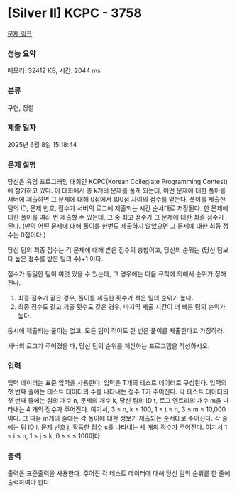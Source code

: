 # [Silver II] KCPC - 3758 

[문제 링크](https://www.acmicpc.net/problem/3758) 

### 성능 요약

메모리: 32412 KB, 시간: 2044 ms

### 분류

구현, 정렬

### 제출 일자

2025년 6월 8일 15:18:44

### 문제 설명

<p>당신은 유명 프로그래밍 대회인 KCPC(Korean Collegiate Programming Contest)에 참가하고 있다. 이 대회에서 총 k개의 문제를 풀게 되는데, 어떤 문제에 대한 풀이를 서버에 제출하면 그 문제에 대해 0점에서 100점 사이의 점수를 얻는다. 풀이를 제출한 팀의 ID, 문제 번호, 점수가 서버의 로그에 제출되는 시간 순서대로 저장된다. 한 문제에 대한 풀이를 여러 번 제출할 수 있는데, 그 중 최고 점수가 그 문제에 대한 최종 점수가 된다. (만약 어떤 문제에 대해 풀이를 한번도 제출하지 않았으면 그 문제에 대한 최종 점수는 0점이다.) </p>

<p>당신 팀의 최종 점수는 각 문제에 대해 받은 점수의 총합이고, 당신의 순위는 (당신 팀보다 높은 점수를 받은 팀의 수)+1 이다. </p>

<p>점수가 동일한 팀이 여럿 있을 수 있는데, 그 경우에는 다음 규칙에 의해서 순위가 정해진다. </p>

<ol>
	<li>최종 점수가 같은 경우, 풀이를 제출한 횟수가 적은 팀의 순위가 높다. </li>
	<li>최종 점수도 같고 제출 횟수도 같은 경우, 마지막 제출 시간이 더 빠른 팀의 순위가 높다. </li>
</ol>

<p>동시에 제출되는 풀이는 없고, 모든 팀이 적어도 한 번은 풀이를 제출한다고 가정하라. </p>

<p>서버의 로그가 주어졌을 때, 당신 팀의 순위를 계산하는 프로그램을 작성하시오.</p>

### 입력 

 <p>입력 데이터는 표준 입력을 사용한다. 입력은 T개의 테스트 데이터로 구성된다. 입력의 첫 번째 줄에는 테스트 데이터의 수를 나타내는 정수 T가 주어진다. 각 테스트 데이터의 첫 번째 줄에는 팀의 개수 n, 문제의 개수 k, 당신 팀의 ID t, 로그 엔트리의 개수 m을 나타내는 4 개의 정수가 주어진다. 여기서, 3 ≤ n, k ≤ 100, 1 ≤ t ≤ n, 3 ≤ m ≤ 10,000이다. 그 다음 m개의 줄에는 각 풀이에 대한 정보가 제출되는 순서대로 주어진다. 각 줄에는 팀 ID i, 문제 번호 j, 획득한 점수 s를 나타내는 세 개의 정수가 주어진다. 여기서 1 ≤ i ≤ n, 1 ≤ j ≤ k, 0 ≤ s ≤ 100이다. </p>

### 출력 

 <p>출력은 표준출력을 사용한다. 주어진 각 테스트 데이터에 대해 당신 팀의 순위를 한 줄에 출력하여야 한다</p>

